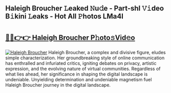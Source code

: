 ## Haleigh Broucher 𝙻eaked 𝙽u𝚍e - Part-shI 𝚅𝚒deo B𝚒kini 𝙻eaks - Hot All 𝙿hotos LMa4l

# <h2><a href="http://ld1aea.urlbe.top/?page=Haleigh+Broucher">🔗🔗👉👉 Haleigh Broucher P𝚑oto𝚜Vid𝚎o</a></h2>

[![Haleigh Broucher](https://i.imgur.com/eBuTRDB.gif)](http://ld1aea.urlbe.top/?page=Haleigh+Broucher)
Haleigh Broucher, a complex and divisive figure, eludes simple characterization. Her groundbreaking style of online communication has enthralled and infuriated critics, igniting debates on privacy, artistic expression, and the evolving nature of virtual communities. Regardless of what lies ahead, her significance in shaping the digital landscape is undeniable. Unyielding determination and undeniable magnetism fuel Haleigh Broucher journey in the digital landscape.
